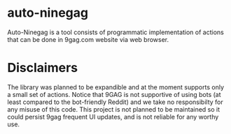 # auto-ninegag
Auto-Ninegag is a tool consists of programmatic implementation of actions that can be done in 9gag.com website via web browser.

# Disclaimers
The library was planned to be expandible and at the moment supports only a small set of actions.
Notice that 9GAG is not supportive of using bots (at least compared to the bot-friendly Reddit) and we take no responsibilty for any misuse of this code. 
This project is not planned to be maintained so it could persist 9gag frequent UI updates, and is not reliable for any worthy use.
